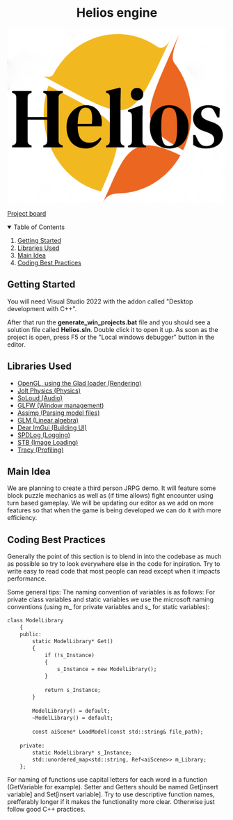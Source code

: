 
<h1 align="center">Helios engine</h1>
<p align="center">
  <img src="assets/logo.png" alt="Logo" width="600" height="400">
</p>

<a href="https://trello.com/b/3jKnPwDf/d7049e-projekt">Project board</a>

<!-- TABLE OF CONTENTS -->
<details open="open">
  <summary>Table of Contents</summary>
  <ol>
  <li><a href="#getting-started">Getting Started</a></li>
  <li><a href="#libraries-used">Libraries Used</a></li>
  <li><a href="#main-idea">Main Idea</a></li>
    <li><a href="#coding-best-practices">Coding Best Practices</a></li>
   <!--<ul>
    <li><a href="#general-practices">General Practices</a></li>
    <li><a href="#backend">Backend</a></li>
    <li><a href="#front-end">Front-end</a></li>
    </ul> -->
  

</details>

## Getting Started

You will need Visual Studio 2022 with the addon called "Desktop development with C++".

After that run the <b>generate_win_projects.bat</b> file and you should see a solution file called <b>Helios.sln</b>. Double click it to open it up.
As soon as the project is open, press F5 or the "Local windows debugger" button in the editor.


## Libraries Used

<ul>
  <li><a href="https://github.com/Dav1dde/glad">OpenGL, using the Glad loader (Rendering)</a></li>
  <li><a href="https://github.com/jrouwe/JoltPhysics">Jolt Physics (Physics)</a></li>
  <li><a href="https://github.com/jarikomppa/soloud">SoLoud (Audio)</a></li>
  <li><a href="https://github.com/glfw/glfw">GLFW (Window management)</a></li>
  <li><a href="https://github.com/assimp/assimp">Assimp (Parsing model files)</a></li>
  <li><a href="https://github.com/g-truc/glm">GLM (Linear algebra)</a></li>
  <li><a href="https://github.com/ocornut/imgui">Dear ImGui (Building UI)</a></li>
  <li><a href="https://github.com/gabime/spdlog">SPDLog (Logging)</a></li>
  <li><a href="https://github.com/nothings/stb">STB (Image Loading)</a></li>
  <li><a href="https://github.com/wolfpld/tracy">Tracy (Profiling)</a></li>
</ul>

## Main Idea

We are planning to create a third person JRPG demo. It will feature some block puzzle mechanics as well as (if time allows) fight encounter using turn based gameplay.
We will be updating our editor as we add on more features so that when the game is being developed we can do it with more efficiency.

## Coding Best Practices

Generally the point of this section is to blend in into the codebase as much as possible so try to look everywhere else in the code for inpiration.
Try to write easy to read code that most people can read except when it impacts performance.

Some general tips:
The naming convention of variables is as follows:
For private class variables and static variables we use the microsoft naming conventions (using m_ for private variables and s_ for static variables):
```
class ModelLibrary
	{
	public:
		static ModelLibrary* Get()
		{
			if (!s_Instance)
			{
				s_Instance = new ModelLibrary();
			}

			return s_Instance;
		}

		ModelLibrary() = default;
		~ModelLibrary() = default;

		const aiScene* LoadModel(const std::string& file_path);

	private:
		static ModelLibrary* s_Instance;
		std::unordered_map<std::string, Ref<aiScene>> m_Library;
	};
```
For naming of functions use capital letters for each word in a function (GetVariable for example). Setter and Getters should be named Get[insert variable] and Set[insert variable].
Try to use descriptive function names, prefferably longer if it makes the functionality more clear. Otherwise just follow good C++ practices.

